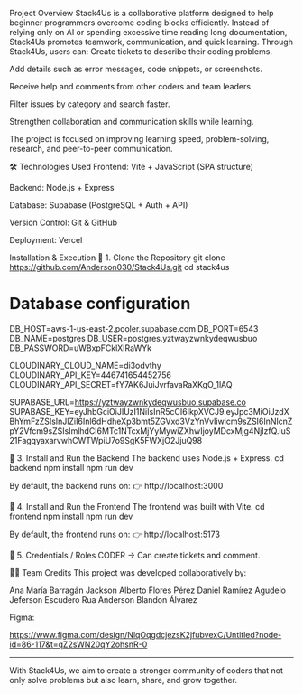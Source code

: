 Project Overview
Stack4Us is a collaborative platform designed to help beginner programmers overcome coding blocks efficiently. Instead of relying only on AI or spending excessive time reading long documentation, Stack4Us promotes teamwork, communication, and quick learning.
Through Stack4Us, users can:
Create tickets to describe their coding problems.


Add details such as error messages, code snippets, or screenshots.


Receive help and comments from other coders and team leaders.


Filter issues by category and search faster.


Strengthen collaboration and communication skills while learning.


The project is focused on improving learning speed, problem-solving, research, and peer-to-peer communication.

🛠️ Technologies Used
Frontend: Vite + JavaScript (SPA structure)


Backend: Node.js + Express


Database: Supabase (PostgreSQL + Auth + API)


Version Control: Git & GitHub


Deployment:  Vercel



 Installation & Execution
🔹 1. Clone the Repository
git clone https://github.com/Anderson030/Stack4Us.git
cd stack4us


# Database configuration
DB_HOST=aws-1-us-east-2.pooler.supabase.com
DB_PORT=6543
DB_NAME=postgres
DB_USER=postgres.yztwayzwnkydeqwusbuo
DB_PASSWORD=uWBxpFCklXIRaWYk

CLOUDINARY_CLOUD_NAME=di3odvthy
CLOUDINARY_API_KEY=446741654452756
CLOUDINARY_API_SECRET=fY7AK6JuiJvrfavaRaXKgO_1lAQ

SUPABASE_URL=https://yztwayzwnkydeqwusbuo.supabase.co
SUPABASE_KEY=eyJhbGciOiJIUzI1NiIsInR5cCI6IkpXVCJ9.eyJpc3MiOiJzdXBhYmFzZSIsInJlZiI6Inl6dHdheXp3bmt5ZGVxd3VzYnVvIiwicm9sZSI6InNlcnZpY2Vfcm9sZSIsImlhdCI6MTc1NTcxMjYyMywiZXhwIjoyMDcxMjg4NjIzfQ.iuS21FagqyaxarvwhCWTWpiU7o9SgK5FWXjO2JjuQ98

🔹 3. Install and Run the Backend
The backend uses Node.js + Express.
cd backend
npm install
npm run dev

By default, the backend runs on:
 👉 http://localhost:3000

🔹 4. Install and Run the Frontend
The frontend was built with Vite.
cd frontend
npm install
npm run dev

By default, the frontend runs on:
 👉 http://localhost:5173

🔹 5. Credentials / Roles
CODER → Can create tickets and comment.


👨‍💻 Team Credits
This project was developed collaboratively by:


Ana María Barragán
Jackson Alberto Flores Pérez
Daniel Ramírez Agudelo
Jeferson Escudero Rua
Anderson Blandon Álvarez


Figma:

https://www.figma.com/design/NlqOqgdcjezsK2jfubvexC/Untitled?node-id=86-117&t=qZ2sWN20qY2ohsnR-0



----------------------------------------------

With Stack4Us, we aim to create a stronger community of coders that not only solve problems but also learn, share, and grow together.
